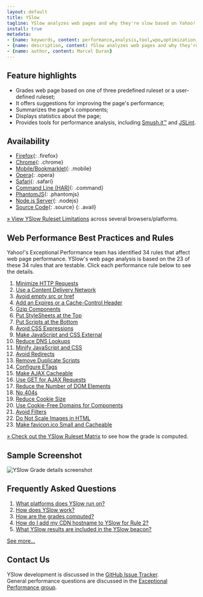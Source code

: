 ```yaml
---
layout: default
title: YSlow
tagline: YSlow analyzes web pages and why they're slow based on Yahoo!'s rules for high performance web sites
install: true
metadata:
- {name: keywords, content: performance,analysis,tool,wpo,optimization,speed,fast}
- {name: description, content: YSlow analyzes web pages and why they're slow based on Yahoo!'s rules for high performance web sites}
- {name: author, content: Marcel Duran}
---
```

## Feature highlights

* Grades web page based on one of three predefined ruleset or a user-defined ruleset;
* It offers suggestions for improving the page's performance;
* Summarizes the page's components;
* Displays statistics about the page;
* Provides tools for performance analysis, including [Smush.it™](http://developer.yahoo.com/yslow/smushit/) and [JSLint](http://jslint.com/).

## Availability

* [Firefox](https://addons.mozilla.org/en-US/firefox/addon/5369){: .firefox}
* [Chrome](https://chrome.google.com/webstore/detail/ninejjcohidippngpapiilnmkgllmakh){: .chrome}
* [Mobile/Bookmarklet](mobile){: .mobile}
* [Opera](https://addons.opera.com/addons/extensions/details/yslow/){: .opera}
* [Safari](http://d.yimg.com/jc/safari/yslow.safariextz){: .safari}
* [Command Line (HAR)](https://github.com/marcelduran/yslow/wiki/Command-Line-%28HAR%29){: .command}
* [PhantomJS](https://github.com/marcelduran/yslow/wiki/PhantomJS){: .phantomjs}
* [Node.js Server](https://github.com/marcelduran/yslow/wiki/Node.js-Server){: .nodejs}
* [Source Code](https://github.com/marcelduran/yslow){: .source}
{: .avail}

[» View YSlow Ruleset Limitations](https://github.com/marcelduran/yslow/wiki/Ruleset-Limitations) across several browsers/platforms.

## Web Performance Best Practices and Rules

Yahoo!'s Exceptional Performance team has identified 34 rules that affect web page performance. YSlow's web page analysis is based on the 23 of these 34 rules that are testable. Click each performance rule below to see the details.

1. [Minimize HTTP Requests](http://developer.yahoo.com/performance/rules.html#num_http)
1. [Use a Content Delivery Network](http://developer.yahoo.com/performance/rules.html#cdn)
1. [Avoid empty src or href](http://developer.yahoo.com/performance/rules.html#emptysrc)
1. [Add an Expires or a Cache-Control Header](http://developer.yahoo.com/performance/rules.html#expires)
1. [Gzip Components](http://developer.yahoo.com/performance/rules.html#gzip)
1. [Put StyleSheets at the Top](http://developer.yahoo.com/performance/rules.html#css_top)
1. [Put Scripts at the Bottom](http://developer.yahoo.com/performance/rules.html#js_bottom)
1. [Avoid CSS Expressions](http://developer.yahoo.com/performance/rules.html#css_expressions)
1. [Make JavaScript and CSS External](http://developer.yahoo.com/performance/rules.html#external)
1. [Reduce DNS Lookups](http://developer.yahoo.com/performance/rules.html#dns_lookups)
1. [Minify JavaScript and CSS](http://developer.yahoo.com/performance/rules.html#minify)
1. [Avoid Redirects](http://developer.yahoo.com/performance/rules.html#redirects)
1. [Remove Duplicate Scripts](http://developer.yahoo.com/performance/rules.html#js_dupes)
1. [Configure ETags](http://developer.yahoo.com/performance/rules.html#etags)
1. [Make AJAX Cacheable](http://developer.yahoo.com/performance/rules.html#cacheajax)
1. [Use GET for AJAX Requests](http://developer.yahoo.com/performance/rules.html#ajax_get)
1. [Reduce the Number of DOM Elements](http://developer.yahoo.com/performance/rules.html#min_dom)
1. [No 404s](http://developer.yahoo.com/performance/rules.html#no404)
1. [Reduce Cookie Size](http://developer.yahoo.com/performance/rules.html#cookie_size)
1. [Use Cookie-Free Domains for Components](http://developer.yahoo.com/performance/rules.html#cookie_free)
1. [Avoid Filters](http://developer.yahoo.com/performance/rules.html#no_filters)
1. [Do Not Scale Images in HTML](http://developer.yahoo.com/performance/rules.html#no_scale)
1. [Make favicon.ico Small and Cacheable](http://developer.yahoo.com/performance/rules.html#favicon)

[» Check out the YSlow Ruleset Matrix](https://github.com/marcelduran/yslow/wiki/Ruleset-Matrix) to see how the grade is computed.

## Sample Screenshot
![YSlow Grade details screenshot](http://d.yimg.com/jc/ydn/yslow-ss.png)

## Frequently Asked Questions
1. [What platforms does YSlow run on?](https://github.com/marcelduran/yslow/wiki/FAQ#wiki-faq_platforms)
1. [How does YSlow work?](https://github.com/marcelduran/yslow/wiki/FAQ#wiki-faq_work)
1. [How are the grades computed?](https://github.com/marcelduran/yslow/wiki/FAQ#wiki-faq_grading)
1. [How do I add my CDN hostname to YSlow for Rule 2?](https://github.com/marcelduran/yslow/wiki/FAQ#wiki-faq_cdn)
1. [What YSlow results are included in the YSlow beacon?](https://github.com/marcelduran/yslow/wiki/FAQ#wiki-faq_beaconformat)

[See more...](https://github.com/marcelduran/yslow/wiki/FAQ)

## Contact Us
YSlow development is discussed in the [GitHub Issue Tracker](https://github.com/marcelduran/yslow/issues).  
General performance questions are discussed in the [Exceptional Performance group](http://tech.groups.yahoo.com/group/exceptional-performance/).
